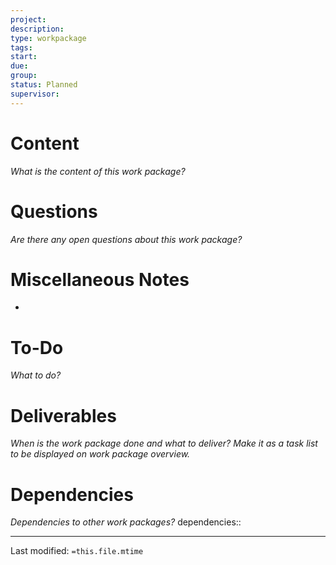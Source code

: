 ```yaml
---
project:
description:
type: workpackage
tags: 
start:
due:
group:
status: Planned
supervisor:
---
```


# Content
_What is the content of this work package?_

# Questions
_Are there any open questions about this work package?_

# Miscellaneous Notes
- 

# To-Do
_What to do?_

# Deliverables
_When is the work package done and what to deliver?_
_Make it as a task list to be displayed on work package overview._

# Dependencies
_Dependencies to other work packages?_
dependencies::

___
Last modified: `=this.file.mtime`